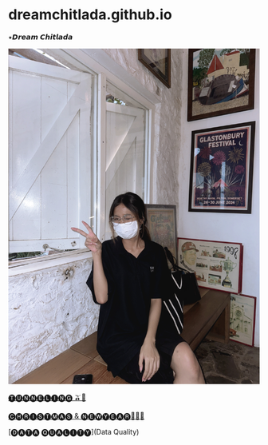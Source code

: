 # dreamchitlada.github.io
 ⭑𝘿𝙧𝙚𝙖𝙢 𝘾𝙝𝙞𝙩𝙡𝙖𝙙𝙖
 
![alt text](images/image-clddd.jpeg)

[🅣🅤🅝🅝🅔🅛🅘🅝🅖 🫒🛝](tunneling.md)

[🅒🅗🅡🅘🅢🅣🅜🅐🅢 & 🅝🅔🅦🅨🅔🅐🅡🎄🥣🎡](e-card.md)

[🅓🅐🅣🅐 🅠🅤🅐🅛🅘🅣🅨](Data Quality)
